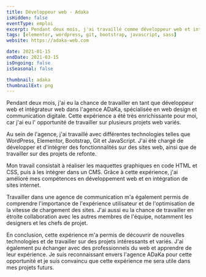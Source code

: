 ```yaml
---
title: Développeur web - Adaka
isHidden: false
eventType: emploi
excerpt: Pendant deux mois, j'ai travaillé comme développeur web et intégrateur web dans l'agence web & design ADaKa. J'ai eu la chance de travailler sur plusieurs projets web variés.
tags: [elementor, wordpress, git, bootstrap, javascript, sass]
website: https://adaka-web.com

date: 2021-01-15
endDate: 2021-03-15
isOngoing: false
isSeasonal: false

thumbnail: adaka
thumbnailExt: png
---
```


Pendant deux mois, j'ai eu la chance de travailler en tant que développeur web et intégrateur web dans l'agence ADaKa,
spécialisée en web design et communication digitale. Cette expérience a été très enrichissante pour moi, car j'ai eu l'
opportunité de travailler sur plusieurs projets web variés.

Au sein de l'agence, j'ai travaillé avec différentes technologies telles que WordPress, Elementor, Bootstrap, Git et
JavaScript. J'ai été chargé de développer et d'intégrer des fonctionnalités sur des sites web, ainsi que de travailler
sur des projets de refonte.

Mon travail consistait à réaliser les maquettes graphiques en code HTML et CSS, puis à les intégrer dans un CMS. Grâce à
cette expérience, j'ai amélioré mes compétences en développement web et en intégration de sites internet.

Travailler dans une agence de communication m'a également permis de comprendre l'importance de l'expérience utilisateur
et de l'optimisation de la vitesse de chargement des sites. J'ai aussi eu la chance de travailler en étroite
collaboration avec les autres membres de l'équipe, notamment les designers et les chefs de projet.

En conclusion, cette expérience m'a permis de découvrir de nouvelles technologies et de travailler sur des projets
intéressants et variés. J'ai également pu échanger avec des professionnels du web et apprendre de leur expérience. Je
suis reconnaissant envers l'agence ADaKa pour cette opportunité et je suis convaincu que cette expérience me sera utile
dans mes projets futurs.
